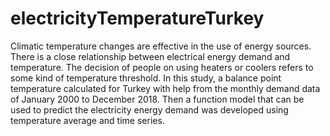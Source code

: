 # electricityTemperatureTurkey
Climatic temperature changes are effective in the use of energy sources. 
There is a close relationship between electrical energy demand and temperature. 
The decision of people on using heaters or coolers refers to some kind of temperature threshold. 
In this study, a balance point temperature calculated for Turkey with help from the monthly demand data of January 2000 to December 2018.
Then a function model that can be used to predict the electricity energy demand was developed using temperature average and time series.
